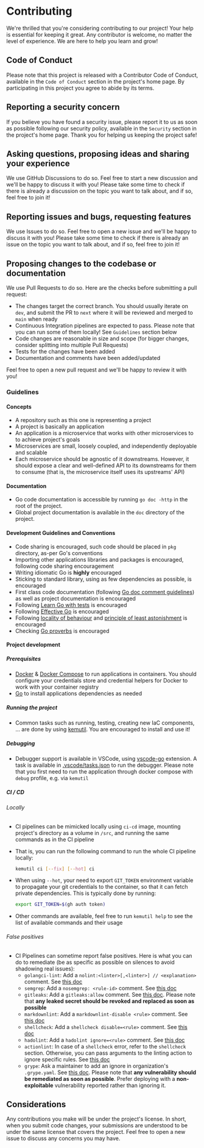 # Contributing

We're thrilled that you're considering contributing to our project! Your help is essential for keeping it great. Any contributor is welcome, no matter the level of experience. We are here to help you learn and grow!

## Code of Conduct

Please note that this project is released with a Contributor Code of Conduct, available in the `Code of Conduct` section in the project's home page. By participating in this project you agree to abide by its terms.

## Reporting a security concern

If you believe you have found a security issue, please report it to us as soon as possible following our security policy, available in the `Security` section in the project's home page. Thank you for helping us keeping the project safe!

## Asking questions, proposing ideas and sharing your experience

We use GitHub Discussions to do so. Feel free to start a new discussion and we'll be happy to discuss it with you! Please take some time to check if there is already a discussion on the topic you want to talk about, and if so, feel free to join it!

## Reporting issues and bugs, requesting features

We use Issues to do so. Feel free to open a new issue and we'll be happy to discuss it with you! Please take some time to check if there is already an issue on the topic you want to talk about, and if so, feel free to join it!

## Proposing changes to the codebase or documentation

We use Pull Requests to do so. Here are the checks before submitting a pull request:

- The changes target the correct branch. You should usually iterate on `dev`, and submit the PR to `next` where it will be reviewed and merged to `main` when ready
- Continuous Integration pipelines are expected to pass. Please note that you can run some of them locally! See `Guidelines` section below
- Code changes are reasonable in size and scope (for bigger changes, consider splitting into multiple Pull Requests)
- Tests for the changes have been added
- Documentation and comments have been added/updated

Feel free to open a new pull request and we'll be happy to review it with you!

### Guidelines

#### Concepts

- A repository such as this one is representing a project
- A project is basically an application
- An application is a microservice that works with other microservices to to achieve project's goals
- Microservices are small, loosely coupled, and independently deployable and scalable
- Each microservice should be agnostic of it downstreams. However, it should expose a clear and well-defined API to its downstreams for them to consume (that is, the microservice itself uses its upstreams' API)

#### Documentation

- Go code documentation is accessible by running `go doc -http` in the root of the project.
- Global project documentation is available in the `doc` directory of the project.

#### Development Guidelines and Conventions

- Code sharing is encouraged, such code should be placed in `pkg` directory, as-per Go's conventions
- Importing other applications libraries and packages is encouraged, following code sharing encouragement
- Writing idiomatic Go is **highly** encouraged
- Sticking to standard library, using as few dependencies as possible, is encouraged
- First class code documentation (following [Go doc comment guidelines](https://go.dev/doc/comment)) as well as project documentation is encouraged
- Following [Learn Go with tests](https://github.com/quii/learn-go-with-tests) is encouraged
- Following [Effective Go](https://go.dev/doc/effective_go) is encouraged
- Following [locality of behaviour](https://htmx.org/essays/locality-of-behaviour/) and [principle of least astonishment](https://en.wikipedia.org/wiki/Principle_of_least_astonishment) is encouraged
- Checking [Go proverbs](https://go-proverbs.github.io/) is encouraged

#### Project development

##### Prerequisites

- [Docker](https://github.com/docker/cli) & [Docker Compose](https://github.com/docker/compose) to run applications in containers. You should configure your credentials store and credential helpers for Docker to work with your container registry
- [Go](https://github.com/golang/go) to install applications dependencies as needed

##### Running the project

- Common tasks such as running, testing, creating new IaC components, ... are done by using [kemutil](https://github.com/kemadev/kemutil). You are encouraged to install and use it!

##### Debugging

- Debugger support is available in VSCode, using [vscode-go](https://github.com/golang/vscode-go/wiki/debugging) extension. A task is available in [.vscode/tasks.json](.vscode/tasks.json) to run the debugger.
  Please note that you first need to run the application through docker compose with `debug` profile, e.g. via `kemutil`

##### CI / CD

###### Locally

- CI pipelines can be mimicked locally using `ci-cd` image, mounting project's directory as a volume in `/src`, and running the same commands as in the CI pipeline
- That is, you can run the following command to run the whole CI pipeline locally:

  ```bash
  kemutil ci [--fix] [--hot] ci
  ```

- When using `--hot`, your need to export `GIT_TOKEN` environment variable to propagate your git credentials to the container, so that it can fetch private dependencies. This is typically done by running:

  ```bash
  export GIT_TOKEN=$(gh auth token)
  ```

- Other commands are available, feel free to run `kemutil help` to see the list of available commands and their usage

###### False positives

- CI Pipelines can sometime report false positives. Here is what you can do to remediate (be as specific as possible on silences to avoid shadowing real issues):
  - `golangci-lint`: Add a `nolint:<linter>[,<linter>] // <explanation>` comment. See [this doc](https://golangci-lint.run/usage/false-positives/)
  - `semgrep`: Add a `nosemgrep: <rule-id>` comment. See [this doc](https://semgrep.dev/docs/ignoring-files-folders-code)
  - `gitleaks`: Add a `gitleaks:allow` comment. See [this doc](https://github.com/gitleaks/gitleaks?tab=readme-ov-file#gitleaksallow). Please note that **any leaked secret should be revoked and replaced as soon as possible**
  - `markdownlint`: Add a `markdownlint-disable <rule>` comment. See [this doc](https://github.com/DavidAnson/markdownlint/blob/main/README.md#configuration)
  - `shellcheck`: Add a `shellcheck disable=<rule>` comment. See [this doc](https://github.com/koalaman/shellcheck/wiki/Ignore)
  - `hadolint`: Add a `hadolint ignore=<rule>` comment. See [this doc](https://github.com/hadolint/hadolint/blob/master/README.md#ignoring-rules)
  - `actionlint`: In case of a `shellcheck` error, refer to the `shellcheck` section. Otherwise, you can pass arguments to the linting action to ignore specific rules. See [this doc](https://github.com/rhysd/actionlint/blob/main/docs/usage.md#ignore-some-errors)
  - `grype`: Ask a maintainer to add an ignore in organization's `.grype.yaml`. See [this doc](https://github.com/anchore/grype#specifying-matches-to-ignore). Please note that **any vulnerability should be remediated as soon as possible**. Prefer deploying with a **non-exploitable** vulnerability reported rather than ignoring it.

## Considerations

Any contributions you make will be under the project's license. In short, when you submit code changes, your submissions are understood to be under the same license that covers the project. Feel free to open a new issue to discuss any concerns you may have.
